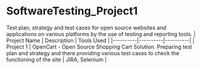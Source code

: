 # SoftwareTesting_Project1
Test plan, strategy and test cases for open source websites and applications on various platforms by the use of testing and reporting tools.
| Project Name | Description | Tools Used |
|----------|----------|----------|
| Project 1 | OpenCart - Open Source Shopping Cart Solution. Preparing test plan and strategy and there providing various test cases to check the functioning of the site | JIRA, Selenium |
